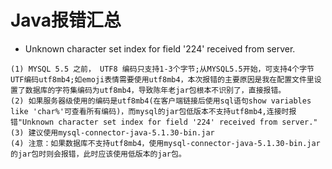# Java报错汇总

- Unknown character set index for field '224' received from server.

```
(1) MYSQL 5.5 之前， UTF8 编码只支持1-3个字节;从MYSQL5.5开始，可支持4个字节UTF编码utf8mb4;如emoji表情需要使用utf8mb4，本次报错的主要原因是我在配置文件里设置了数据库的字符集编码为utf8mb4，导致陈年老jar包根本不识别了，直接报错。
(2) 如果服务器级使用的编码是utf8mb4(在客户端链接后使用sql语句show variables like 'char%'可查看所有编码)，而mysql的jar包低版本不支持utf8mb4,连接时报错"Unknown character set index for field '224' received from server."
(3) 建议使用mysql-connector-java-5.1.30-bin.jar
(4) 注意：如果数据库不支持utf8mb4，使用mysql-connector-java-5.1.30-bin.jar的jar包时则会报错，此时应该使用低版本的jar包。
```

